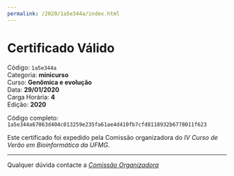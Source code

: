 ```yaml
---
permalink: /2020/1a5e344a/index.html
---
```


# Certificado Válido

Código: `1a5e344a`<br>
Categoria: **minicurso**<br>
Curso: **Genômica e evolução**<br>
Data: **29/01/2020**<br>
Carga Horária: **4**<br>
Edição: **2020**<br>


Código completo: `1a5e344a67063d404c013259e235fa61ae4d410fb7cfd8118932b6778011f623`


Este certificado foi expedido pela Comissão organizadora do *IV Curso de Verão em Bioinformática da UFMG*.

----

Qualquer dúvida contacte a [_Comissão Organizadora_](<mailto:cursobioinfoufmg@gmail.com$subject=[Certificados]>)

